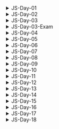 <details>
<summary>JS-Day-01</summary>

### Topic:

- Setting Up Your Code Editor
- Introduction to JavaScript
- Linking a JavaScript File
- Variables
- Problem - 01:
- Data Types
- let, const and var
- Basic Operators
- Operator Precedence
- Problem - 02

### Linking JS file:

- normally at the end of body
- but sometimes required at top

```html
<!DOCTYPE html>
<html lang="en">
<head>
    <meta charset="UTF-8">
    <meta http-equiv="X-UA-Compatible" content="IE=edge">
    <meta name="viewport" content="width=device-width, initial-scale=1.0">
    <title>Document</title>
</head>
<body>
    
    <script src="./script.js"></script>
</body>
</html>
```

### Variable Naming

- variable naming should not start with Capital or any keyword

```jsx
// let Person = "Almin";
// let function = 10;
```

JavaScript has two main types of data: primitive and complex.

### JavaScript has six primitive data types:

- Boolean
- Null
- Undefined
- Number
- String
- Symbol (added in ECMAScript 6)

### Complex data types are:

- Object
- Array
- Function
- Date
- RegExp
- Error
- Map
- Set
- WeakMap
- WeakSet
- ArrayBuffer
- SharedArrayBuffer
- DataView
- Typed Arrays

### Re-assign or mutate (let)

```jsx
let isJsFun;
console.log(isJsFun)

// re-assign or mutate 
isJsFun = true;
console.log(isJsFun);
```

### If a variable declare with cost it can’t be undefined and it cant be re-assign

```jsx
const isJsFun; //error
```

### Variable should not declare without keyword

```jsx
name = "Tansen"; //should not use like this when declaring
```

</details>

<details>
<summary>JS-Day-02</summary>
    
### Topic:

- Different Operations in JS

### Math Operations

```jsx
const currentYear = 2023;
const ageTumpa = currentYear - 1998;
const ageRahat = currentYear - 1996;
console.log(ageTumpa, ageRahat);
```

### String operation

```jsx
const first_name = "Alahi";
const last_name = "Tansen";
console.log(first_name + " " + last_name);

const bikeBrand = "Yamaha";
const bikeModel = "MT5";
const fullBikeName = bikeBrand + " " + bikeModel;
console.log(fullBikeName);
```

### Assignment operator

```jsx
let number = 20 + 10;
number = number + 5;
number -= 10;
console.log(number);
```

### Operator precedence

```jsx
console.log(2023>2002+16);
```

### Template literals

```jsx
const name = "Tansen"
const age=21
const job="student"
const bio="My name is "+name+"."+" I am "+age+" years old."+"I am a "+job+"."
console.log(bio);

//now with template literals
const bio2=`My name is ${name}. I am ${age} years old.I am a ${job}.`
console.log(bio2);
console.log(`I
am 
Tansen`);
```

### Conditionals or control structure

```jsx
const birthYear=1995;
if(birthYear<=1999){
console.log("You are a 90's kid");
}else{
console.log("You are not a 90's kid");
}
```

### Type conversion(manually) and coercion(automatically)

```jsx
const inputYear=1995
console.log(inputYear+10);

const inputYear2="1995"
console.log(inputYear2+10); //coercion(automatically) 10 will become string

console.log(inputYear2-10); //coercion(automatically) 10 will become number
```

### Game

```jsx
let a="1"+1
a-=1
console.log(a);
```

</details>

<details>
<summary>JS-Day-03</summary>

### Topic:

- Truthy and Falsy Value
- Equality operators
- Condition
- AND OR
- Switch Case
- Ternary operator

### Truthy & Falsy Value

- There are 5 falsy value
    - `0`
    - `””`
    - `undefined`
    - `null`
    - `NaN`

```jsx
// Truthy & Falsy Value
console.log(Boolean(0));
console.log(Boolean(""));
console.log(Boolean(undefined));
console.log(Boolean(null));
console.log(Boolean(NaN));
console.log(Boolean(1));
```

- All others are Truthy value

### Equality operators

- `=` —> Assign
- `==` or `===` —> equality
- `! =` or `! ==` —> not equal
- JS doesn’t type coercion, strict
- All time use `===` , it will check strictly

```jsx
// Equality operators
const age = "20";
if (age === 20) {
    console.log("You are adult"); //when "=="
} else {
    console.log("You are too young"); //when "==="
}
```

### Nested Condition

when inside a condition and it does not match it will stop there or `else` will execute if `else` is define

```jsx
if (testAge === 18) {
    if (testNID) {
        if (testPassport) {
            console.log(`your age: ${testAge}, applicable for this job.`);
        }
    } else {
        console.log(`Absent!`);
    }

} else if (testAge !== 18) {
    if (testBirthReg) {
        console.log(`your age: ${testAge}, and you're note applicable. `);
    } else {
        console.log(`Absent!`);
    }
} else {
    console.log(`Absent!`);
}
```

### Leap year (AND OR)

```jsx
let year = 2024;
if (year % 400 === 0 || (year % 4 === 0 && year % 100 !== 0)) {
    console.log(`${year} is a leap year.`);
} else {
    console.log(`${year} is not a leap year.`);
}
```

### Switch case

```jsx
const day = "sunday";

switch (day) {
    case "saturday":
        console.log("No Class!");
        break;
    case "sunday":
        console.log("Class!!");
        break;
    case "monday":
        console.log("No Class");
        break;
    case "tuesday":
    case "wednesday":
        console.log("No Class!!");
        break;
    case "thursday":
    case "friday":
        console.log("Class!!");
        break;
    default:
        console.log("Not a valid day");
        break;
}
```

### Ternary Operator

```jsx
const a=2;
const b=3;
let c;

a>b?c=a+b : c=b-a;
console.log(c);
```

</details>

<details>
<summary>JS-Day-03-Exam</summary>

### Type Conversion vs Type Coercion

```jsx
// Type conversion - Manual conversion
const myNumber = "10"
console.log(Number(myNumber));

// Type coercion -  Automatic conversion
const myNumber2 = "10"
console.log(myNumber2 / 2);
```

### if.. else if.. else

- Single condition execute

### if.. if.. else

- Multiple condition execute

### Undefined vs Null

- `let age;` —> undefined
- `let age = null;` —> Null (show as object)

</details>

<details>
<summary>JS-Day-04</summary>

### Topic:

- Strict mode
- Function in JS

### Strict mode

```jsx
"use strict";

const private =20;
const interface = "audio"
console.log(private);
```

### Function: 3 ways of creating function

- Function declarations
- Function expressions
- Arrow function

Function declarations

```jsx
function sumTwo(num1,num2){
    const sum = num1+num2
    console.log(sum);
}
sumTwo(3,4)
```

</details>

<details>
<summary>JS-Day-05</summary>

### Topic:

- Three way of creating function

### Function declarations

```jsx
// function declarations
function addThreeNum(num1, num2, num3) {
    const sum = num1 + num2 + num3;
    console.log(sum);
}
addThreeNum(2, 3, 4);
```

### Function expressions

```
// function expression
const juiceFactory = function (apples,oranges){
    const juice = (apples*oranges)/2
    return `${juice} Juice is ready using ${apples} apples and ${oranges} oranges. 🥤`
}
console.log(juiceFactory(10,20));
```

### Arrow function

```jsx
// arrow functions
const addTwoNum = (num1, num2) =>{
    const sum = num1 + num2;
    console.log(sum);
}
addTwoNum(2, 3);

const ageCalc = (birthYear)=>2023-birthYear;
console.log(ageCalc(2001));

const heroMaker = (heroAge,heroSkill)=>{
    if (heroAge>=18 && heroSkill){
        return "You can be a hero."
    }else{
        return "You can't be a hero"
    }
}
console.log(heroMaker(21,true));
```

</details>

<details>
<summary>JS-Day-06</summary>

### Topic:

- Function calling function

### Function calling function

```jsx
function technicalTest(ramF,cpuC){
    const dramState = ramFreqTest(ramF)
    const cpuState = cpuTurbo(cpuC)
    return `${dramState} and ${cpuState}`

}

console.log(technicalTest(2400,1.8));

function ramFreqTest(ramFreq){
    return ramFreq>=2620?"DDR4":"DDR3"
}

function cpuTurbo(cpuClock){
    return cpuClock>=3.1?"1800rpm":"1400rpm"
}
```

</details>

<details>
<summary>JS-Day-07</summary>

### Topic:

- Array
- Array methods
- Function revision
- Side effect calculation
- Currying function
- Anonymous function
- Objects

### Two way of creating array

- Literal syntax
- Array function

```jsx
// array (literal systax)
const friend = ['Shohan', 'Badhon', 'Eklas', 'Nasim'];

const years = [1991, 1993, 1995, 1999];

// array (array function)
const years2 = new Array(2001, 2003, 2005, 2009);
```

### Array methods

```jsx
// array length 
console.log(friend.length);

// push - add element at the end
const lastBenchers = ['Shohan', 'Shuvo', 'Abdullah', 'Fahim'];

lastBenchers.push('Abir');

console.log(lastBenchers);

// unshift - add element at the beginning
lastBenchers.unshift('Tansen');
console.log(lastBenchers);

// pop - remove element at the end
lastBenchers.pop();
console.log(lastBenchers);

// shift - remove element at the beginning
lastBenchers.shift();
console.log(lastBenchers);

// indexOf - finding element by name 
console.log(lastBenchers.indexOf('Shuvo'));

// includes - if it present in array or not boolean
console.log(lastBenchers.includes('Tansen'));
```

### Currying Array

```jsx
// currying function
function  multi(a){
    return function(b){
        return function(c){
            return function(d){
                return function(e){
                    return a*b*c*d*e
                }
            }
        }
    }
}

console.log(multi(5)(4)(3)(2)(1));
```

### Currying function to arrow function (lambda function)

```jsx
// lamda calculus or lamda function declarations
const multiPro = (a) => (b) => (c) => (d) => (e) => a * b * c * d * e;
console.log(multiPro(5)(4)(3)(2)(1));
```

### Object

```jsx
//object
const student = {
    firstName : "Arafat",
    lastName : "Rahman",
    age:19,
    job:"Programmer",
    firends:["Rahim","Karim","Nishi"],
    isGoodAtGame:true,
}
// finding properties using two methods (dot and bracket)

console.log(student.age);
console.log(student.firends[2]);

console.log(student["firstName"]);
```

</details>

<details>
<summary>JS-Day-08</summary>

### Topic:

- Array revision
- Mutate (reassign)
- Creating object
- Creating method
- This
- Reference
- For loop
- continue - break
- loop inside a loop
- while loop

### Array Revision

```jsx
// array literal
const odd = [1, 3, 5, 7, 9];
console.log(odd);

// array function
const even = new Array(2, 4, 6, 8);
console.log(even);

console.log(odd[3]);
console.log(even[3]);

console.log(odd.length);
console.log(odd[odd.length - 1]);
```

### Mutate (reassign)

```jsx
// mutate
const odd = [1, 3, 5, 7, 9];
odd[2] = 55;
console.log(odd);
```

### Object creating

```jsx
const student = {
    firstName: "Nesnat",
    lastName: "Ahmad",
    birthYear: 2001,

    calcAge: function () {
        return 2023 - student.birthYear; //what if student name changed? so this can be used to solve that problem
    },
};
console.log(student.calcAge());
```

### Method & This

```jsx
const student2 = {
    firstName: "Nesnat",
    lastName: "Ahmad",
    birthYear: 2005,

    calcAge: function () {
        return 2023 - this.birthYear; //using this
    },
    greetings: function () {
        return `Hello, ${this.firstName}`;
    },
};
console.log(student2.calcAge());
console.log(student2.greetings());
```

### For Loop

```jsx
// for loop
for (let i = 1; i <= 20; i++) {
    console.log(`Step ${i}`);
}

const namesArray = ["Alice", "Bob", "Charlie", "David", "Emma", "Frank", "Grace",
    ["Mina", "Tina", "Rina", "Parina"],
    true,
    "Dancer"
];
for (let i = 0; i < namesArray.length; i++) {
    console.log(namesArray[i]);
}

const evenNumbers = [2, 4, 6, 8, 10, 12, 14, 16, 18, 20];
let sum = 0;
for (let i = 0; i < evenNumbers.length; i++) {
    sum += evenNumbers[i];
}
console.log(sum);

const arr = [10, true, 21, "a", "b", false, 55, true, "x"];
const arr2 = [];

for (let i = 0; i < arr.length; i++) {
    arr2.push(arr[i]);
}
console.log(arr2);

const years = [1994, 1996, 1998, 2001, 1993, 1995];

const ages = [];

for (let i = 0; i < years.length; i++) {
    ages.push(2023 - years[i]);
}
console.log(ages);
```

### continue and break

```jsx
console.log("Continue");
for (let i = 0; i < arr.length; i++) {
    if (typeof arr[i] === "string") {
        continue;
    }
    console.log(arr[i], typeof arr[i]);
}

console.log("Break");
for (let i = 0; i < arr.length; i++) {
    if (typeof arr[i] === "string") {
        break;
    }
    console.log(arr[i], typeof arr[i]);
}
```

### loop inside a loop

```jsx
for (let i = 1; i <= 10; i++) {
    console.log(`Step ----------- ${i}`);
    for (let j = 1; j <= i; j++) {
        console.log(`Run --${j}`);
    }
}

// Star pattern 
let n = 5;
let star = "";
for (let row = 1; row <= n; row++) {
    for (let col = 1; col <= n; col++) {

        star += "*";
    }
    star += "\n";
}
console.log(star);
```

### While Loop

```jsx
// while loop 
let i=0
const arr3 = [10,20,30,40,50]
while(i<arr3.length){
    console.log(arr3[i]);
    i++
}
```

</details>

<details>
<summary>JS-Day-09</summary>

### Topic:

- JavaScript Fundamental Recap
- Previous (01 - 08) day revision

</details>

<details>
<summary>JS-Day-10</summary>

### Topic:

- NodeJS installation
- Live server
- Think as a programmer
- Debug a program
- JavaScript definition
- Features of JS
- JS Engines
- V8 Engine

### NodeJS installation

### Live server

install live-server

```jsx
npm install live-server -g
```

run live server

```jsx
live-server
```

### Think as a programmer

- Define problem
- What is the input and output of that problem
- What I need to solve that problem

```jsx
// given an array of positive numbers "arr", find total sum of all elements

// strategy:
//input array / posivite integer >0 / arr 
//output : sum / all elements from the array
//1. declare a container
//2. read all element for loop
//3. container that will hold the sum

function summation(arr) {
    let sum = 0;
    for (let i = 0; i < arr.length; i++) {
        sum += arr[i];
    }
    return sum;
}

const arr = [5,2,4,1,3,5,6,9]

console.log(summation(arr));
```

### JavaScript definition

Simple definition

> JavaScript is a high level object oriented interpreted multi paradigm programming language.
> 

Brief definition

> JavaScript is a high level, prototype based, object oriented, multi-paradigm, interpreted or just-in-time (JIT) compiled, dynamic, single threaded, garbage collected, programming language with first class functions and non-blocking event loop concurrency model.
> 

### Features of JS

1. `High-level`: JavaScript is a high-level programming language, which means that it provides abstractions and features that simplify programming and hide low-level details from the programmer.
2. `Prototype-based`: JavaScript uses a prototype-based inheritance model, where objects inherit properties and methods from other objects. This allows for easy reuse and extensibility of existing code.
3. `Object-oriented`: JavaScript supports object-oriented programming (OOP) concepts like encapsulation, inheritance, and polymorphism through its prototype-based approach.
4. `Multi-paradigm`: JavaScript is a multi-paradigm language, which means that it supports several different programming styles, including object-oriented, functional, and imperative programming.
    
    Procedural Programming:
    
    - Based on the concept of procedures or routines that perform specific tasks.
    - Uses a step-by-step approach to problem-solving.
    - Focuses on solving problems through procedures or functions that operate on data.
    - Does not emphasize the use of objects and classes.
    
    Object-Oriented Programming (OOP):
    
    - Based on the concept of objects, which can contain data and methods to operate on that data.
    - Encapsulates data and behavior within objects, promoting modularity and code reusability.
    - Emphasizes concepts like inheritance, polymorphism, and encapsulation.
    - Allows for the creation of complex applications by breaking them down into smaller, more manageable objects.
    
    Functional Programming:
    
    - Based on the concept of functions, which are used to transform data and solve problems.
    - Treats computation as the evaluation of mathematical functions and avoids changing state and mutable data.
    - Emphasizes immutability, purity, and higher-order functions.
    - Promotes the creation of small, reusable functions that can be composed together to solve larger problems.
5. `Interpreted or JIT compiled`: JavaScript can be either interpreted, meaning that code is executed on-the-fly, or just-in-time (JIT) compiled, where code is compiled at runtime for faster execution.
6. `Dynamic`: JavaScript is a dynamically-typed language, which means that variables can change types at runtime, making it easier to write flexible code.
7. `Single-threaded`: JavaScript is single-threaded, meaning that it only has one execution thread.
8. `Garbage-collected`: JavaScript automatically manages memory using garbage collection, which frees up memory for objects that are no longer being used.
9. `First-class functions`: Functions in JavaScript are first-class citizens, which means that they can be passed around as arguments and returned from other functions like any other value.
10. `Blocking event loop concurrency model`: JavaScript uses a non-blocking event loop concurrency model, which allows for asynchronous programming using callbacks, promises, and async/await. This means that long-running tasks can be executed in the background without blocking the main thread.

### JS Engines

- `V8`: This is Google's high-performance JavaScript engine which is used in the Chrome web browser and Node.js.
- `SpiderMonkey`: This is Mozilla's JavaScript engine which is used in Firefox web browser and various other Mozilla projects, Brave browser.
- `JavaScriptCore`: This is Apple's JavaScript engine which is used in Safari web browser, as well as other Apple products like macOS and iOS.
- `Chakra`: This is Microsoft's JavaScript engine which is used in Edge web browser and various other Microsoft products.
- `Nashorn`: This is Oracle's JavaScript engine which is used in Java Virtual Machine (JVM) for executing JavaScript code.
- `Rhino`: This is an open-source JavaScript engine written in Java, developed by the Mozilla Foundation. It is used in various web application servers, such as Apache Tomcat.
- `Duktape`: This is a lightweight, embeddable JavaScript engine written in C. It is often used in embedded systems or IoT devices.
- `JerryScript`: This is another lightweight, embeddable JavaScript engine written in C. It is specifically designed for resource-constrained devices and is used in many IoT applications

### V8 Engine

- `Call Stack`: The call stack is a data structure used to keep track of function calls in a program. When a function is called, a new frame is added to the top of the call stack to represent that function's execution context. As functions return, their frames are removed from the stack.
- `Heap`: The heap is the memory area where objects are allocated and stored in a JavaScript program. The V8 engine uses a generational garbage collector to manage the heap. Objects that are no longer referenced by the program are automatically marked for garbage collection and their memory is reclaimed.
- `Function Execution`: When a function is executed in V8, a new frame is added to the call stack with the function's local variables and arguments. As the function executes, it may create new objects that are stored in the heap. When the function returns, its frame is removed from the stack and any objects it created are eligible for garbage collection if they are no longer referenced.
- `Memory Management`: V8 manages memory allocation using a combination of stack and heap memory. Stack memory is used to store primitive data types like numbers and Booleans as well as function call frames. Heap memory is used to store larger objects and data structures like arrays and objects.

</details>

<details>
<summary>JS-Day-11</summary>

### Topic:

- Scoping
- Scope chain
- Hosting
- Temporal Dead Zone(TDZ)
- This keyword
- Referencing the same memory when copying

### Scoping

Space or area or environment in which a certain variable is declared

- Global scope
- Function scope
- Block scope

Global scope

```jsx
const herName = "Tumpa"; //global scope
```

Function scope

```jsx
function doMath(x, y) {
    const sum = x + y; // function scope 
    return sum;
}
```

Function scope as block scope

If use `use strict` all function will be block scope

```jsx
"use strict"
function doMath(x, y) {
    const sum = x + y; // block scope 
    return sum;
}
console.log(doMath(2, 3));
```

Block scope

```jsx
if (herName === "Tumpa") {
    const herName = "Rebecca"; //block scope
    console.log(herName);
} else {
    console.log(herName);
}
```

### Scope chain

- `Scope` - Space or area or environment in which a certain variable is declared
- `Scope of a variable`  - Where the variable is being access, accessible area of that variable
- `var` is function scope
- Every Scope connected through chain.
- Scope chain works —> child to  parent
- Parent function can’t access child variable
- Child variable can access parent variable (inner to outer)

### Hoisting

Accessing variable right before its declaration

- function declaration
- var variable

`let`,`const` not hoisting supported , It is Temporal Dead Zone(TDZ) when trying to accessing variable right before its declaration.

Temporal Dead Zone(TDZ) Level:

TDZ level 0:

```jsx
function second() {
        const job = "Programmer";
        console.log(`${myName} is a ${age} years old ${job}.`);
    }
```

TDZ level 01:

```jsx
function second() {
        console.log(1);
        const job = "Programmer";
        console.log(`${myName} is a ${age} years old ${job}.`);
    }
```

TDZ level 02:

```jsx
function second() {
        console.log(1);
        console.log(2);
        const job = "Programmer";
        console.log(`${myName} is a ${age} years old ${job}.`);
    }
```

TDZ level n:

```jsx
function second() {
        console.log(1);
        console.log(2);
        const job = "Programmer";
        console.log(`${myName} is a ${age} years old ${job}.`);
    }
```

TDZ level when there is function:

```jsx
function second() {
        function five(){
            console.log(2n^3);
        }
        function four(){
            console.log(2n^2);
        }
        function third){
            console.log(2n^1);
        }
        const job = "Programmer";
        console.log(`${myName} is a ${age} years old ${job}.`);
    }
```

### This keyword

What ever object is calling by `calAge` , `this` will follow that

```jsx
const tumpaObj = {
    fullName :"Tumpa",
    birthYear :1996,

    calAge: function(){
        console.log(this);
       return 2023 - this.birthYear
    },

};
console.log(tumpaObj.calAge());
console.log(this);
```

### Referencing the same memory when copying

`sabrinaObj.fullName` is changed but `tumpaObj.fullName` also gonna change

```jsx
const tumpaObj = {
    fullName :"Tumpa",
    birthYear :1996,

    calAge: function(){
        
       return 2023 - this.birthYear
    },

};
const sabrinaObj = tumpaObj
sabrinaObj.fullName = "Sabrina"
console.log(sabrinaObj,tumpaObj);
```

Arrow function does not have this keyword functionalities

```jsx
const computer = {
    clockSpeed: 3.9,

    // turboFan: function () {
        // console.log(this);
    //     return this.clockSpeed * 99;
    // },
    turboFan: () => {
        console.log(this); // this will ppoint to window
        return this.clockSpeed * 99;
    },
};

console.log(computer.turboFan());
```

</details>

<details>
<summary>JS-Day-12</summary>

### Topic:

- Closures
- DOM tree
- DOM manipulation

### Closures

A closure gives a function access to all variables of its parent function, even after that fuinction has returned.

```jsx
function regrigerator() {
    let coke = 6;

    return function() {
        coke--;
        console.log(`${coke} coke`);
    };
}
const drink = regrigerator();
drink()
```

### DOM manipulation

- Selecting elements
- Styling elements
- Creating elements
- Node traversals
- Event handlers

Selecting elements 

```jsx
// 1. selecting elements 
//id -- fast / rarely
const title = document.getElementById("main-heading");
const secondTitle = document.getElementById("second-heading");
console.log(title);
console.log(secondTitle);

// class
const country = document.getElementsByClassName("country");
console.log(country);

// tag name 
const input = document.getElementsByTagName("input");
console.log(input);

// Quary selector -- mostly used
const title2 = document.querySelector("#main-heading"); //id
console.log(title2);
const btn = document.querySelector(".btn"); //class
console.log(btn);
const h2 = document.querySelector("h2"); //tag
console.log(h2);

// Quary selector all
const country2 = document.querySelectorAll(".country");
console.log(country2);
```

Styling elements 

```jsx
/ 2. styling elements 
const title3 = document.querySelector("#main-heading");
title3.style.color = "crimson";
title3.style.backgroundColor = "black";
title3.style.fontSize = "3rem";

const countries = document.querySelectorAll(".country");
for (let i = 0; i < countries.length; i++) {
    countries[i].style.color = "hotpink";
    countries[i].style.fontSize = "2rem";
}
```

Creating elements 

```jsx
// 3. creating elements 
const ul = document.querySelector("ul");

const li = document.createElement("li");
li.textContent = "India";

//append

// ul.append(li)
// ul.appendChild(li)
// ul.insertAdjacentElement('afterbegin',li)
ul.insertAdjacentElement('beforeend', li);

const firstCountry = document.querySelector(".country");
firstCountry.textContent = "BD";
console.log(firstCountry);

// set attribute 
const h1 = document.querySelector("#main-heading");
h1.setAttribute("class", "main-headline");
h1.setAttribute("width", "300px");
h1.removeAttribute("class");
h1.removeAttribute("width");

// class 
h1.classList.add("main-heading", "first-country");
h1.classList.remove("main-heading");

const a = 10;
if (a === 10) h1.classList.toggle("main-heading");
```

Node traversals

```jsx
/ 4. node traversals 
const ul2 = document.querySelector("ul");
console.log(ul2.parentElement);
console.log(ul2.parentNode);
console.log(ul2.childNodes);
console.log(ul2.children);
```

Event handlers (it will be added on button where clicked) - higher order function (which can take callback function as argument)

```jsx
// 5. event handlers (it will be added on button where clicked) - higher order function (which can take callback function as argument)
const btn2 = document.querySelector(".btn");
const input2 = document.querySelector(".input");
const ul3 = document.querySelector("ul");

btn2.addEventListener('click', function () {
    const li = document.createElement("li");
    li.classList.add("country");
    li.textContent = input2.value; //always string
    ul.append(li);
    input2.value = "";
})
```

</details>

<details>
<summary>JS-Day-13</summary>

### Topic:

- DOM simple project
    - Modal window project
    - Guess my number project

</details>

<details>
<summary>JS-Day-14</summary>

### Topic:

- Data Structures & EXNEXT & Modern operators
- Destructuring arrays
- Switching variable
- Store return value
- Nested destructuring
- Default values
- Destructuring object
- Changing object name
- Object default value
- Mutating variables
- Nested object
- Spread operators
- Copying object

### Notes

- Iterables: `arrays`,`strings`,`maps`,`sets`
- Not iterable : `objects`
- Map : There are two map, map it self is data structure and map array method

### Destructuring arrays

```jsx
// destructuring arrays 
// old way
const arr = [1, 2, 3];
const a = arr[0];
const b = arr[1];
const c = arr[2];

// new way 
const [x, y, z] = arr;
console.log(x, y, z);

const arr2 = [5, 6, 7];
const [m, n, o] = arr2;
console.log(m,n,o);
```

### Switching variable

```jsx
// Switching variable 
// old way 
let first = 10;
let second = 20;
let temp = first;
first = second;
second = temp;
console.log(first, second);

// new way 
[first,second]=[second,first]
console.log(first, second);
```

### Store return value

```jsx
const resturant = {
    name: "Burger House 420",
    location: "Puran Dhaka,Dhaka,Bangladesh",
    categories: ["Italian", "Vegeterian", "Local", "Organic"],
    starterMenu: [
        "Chicken Cheese Burger",
        "Beef Burger",
        "Garlic Bread",
        "Italian Spicy Pasta",
        "Bagdadi Shahi Biriyani",
        "Mexican Chilli Chicken",
    ],
    mainMenu: ["Burger", "Pizza", "Fajita", "French Fries"],
    openingHours: {
        sun: {
            open: 10,
            close: 22
        },
        fri: {
            open: 9,
            close: 23
        },
        wed: {
            open: 11,
            close: 22
        },
    },

    order:function(starterIndex,mainIndex){
        return [this.starterMenu[starterIndex],this.mainMenu[mainIndex]]
    }
};

// Store return value
const [firstOrder,secondOrder]=resturant.order(2,0)
console.log(firstOrder,secondOrder);
```

### Nested destructuring

```jsx
//nested destructuring
const nested = [2,4,[5,6]]
const [i,j,[k,l]]=nested
console.log(i,j,k,l);
```

### Default values

```
//default values
const arrNew = [10,30]
const[p=1,q=1,r=1,s=1]=arrNew
console.log(p,q,r,s);
```

### Destructuring object

```jsx
//destructuring object
const { categories, mainMenu, starterMenu } = resturant;
console.log(categories, mainMenu, starterMenu);
```

### Changing object name

```jsx
// changing object name 
const { name: resturantName, location, openingHours } = resturant;
console.log(resturantName, location, openingHours);

const { sun: sunday, wed: wednesday, fri: friday } = resturant.openingHours;
console.log(sunday, wednesday, friday);
```

### Object default value

```jsx
// object default value 
const { mainNai = [] } = resturant;
console.log(mainNai);
```

### Mutating variables

```jsx
// mutating variables 
let f = 100;
let g = 200;

const obj = { f: 20, g: 30 };
({ f, g } = obj);
console.log(f, g);
```

### Nested object

```jsx
// nested object
const tumpa = {
    friends:{
        first2:"Sabrina",
        second2:"Shohan",
    },
}
// const {first2,second2} = tumpa.friends
const {friends:{first2,second2}} = tumpa
console.log(first2,second2);
```

### Destructuring object 2

```jsx
// destructuring object 2
resturant.orderDelivery({
    starterIndex:2,
    mainIndex:0,
    time: "06:20 PM",
    address: "Uttara,Dhaka",

})

resturant.orderDelivery({
    starterIndex:1,
    address:"Dhanmondi 27"
})
```

### Spread operators

```jsx
// spread operators(...arr)
const arr3 = [33, 44, 55, 66];
const badArrCopy = [11, 22, arr3[0], arr3[1], arr3[2], arr3[3]];
console.log(badArrCopy);

const goodArrCopy = [11, 22, ...arr3];
console.log(goodArrCopy);

const newMenu = [...resturant.mainMenu, "Noodles", "Ramen"];
console.log(newMenu);

// copy array 
const mainMenuCopy = [...resturant.mainMenu];
console.log(mainMenuCopy);

// join array 
const allFoods = [...resturant.mainMenu, ...resturant.starterMenu];
console.log(allFoods);

// iterables: arrays,strings,maps,sets 
// object not iterable

const gameName = "Callof Duty: Modern Warfare";
console.log(...gameName, " ", "2022");
const str = "Tansen";
console.log(...str);
// console.log(`My name is ${...str}`); //error

const ingredients = ["Tomato", "Chicken", "Letture"];
resturant.orderBurger(...ingredients);
```

### Copying object

```jsx
// copying objects 
// old way (both will share same memory location)
const newRestaurant = resturant;
newRestaurant.name = "Burger Remix"
console.log(resturant);
console.log(newRestaurant);

// new way 
const newRestaurant = { ...resturant, founder: "Amzad" };
newRestaurant.name = "Burger Remix";
console.log(resturant);
console.log(newRestaurant);
```

</details>

<details>
<summary>JS-Day-15</summary>

### Topic:

- Rest pattern and parameters
- Short circuiting
- Nullish coalescing operator
- Logical assignment operators
- For of
- Optional chaining
- Looping object
- Sets
- Object in new way
- Enhanced object literals

### Rest pattern and parameters

- Rest pattern and parameters - left side of = sign
- Spread - right side of = sign

Destructuring

```jsx
"use strict";

const resturant = {
    name: "Burger House 420",
    location: "Puran Dhaka,Dhaka,Bangladesh",
    categories: ["Italian", "Vegeterian", "Local", "Organic"],
    starterMenu: [
        "Chicken Cheese Burger",
        "Beef Burger",
        "Garlic Bread",
        "Italian Spicy Pasta",
        "Bagdadi Shahi Biriyani",
        "Mexican Chilli Chicken",
    ],
    mainMenu: ["Burger", "Pizza", "Fajita", "French Fries"],
    openingHours: {
        sun: {
            open: 10,
            close: 22
        },
        fri: {
            open: 9,
            close: 23
        },
        wed: {
            open: 11,
            close: 22
        },
    },

    order: function (starterIndex, mainIndex) {
        return [this.starterMenu[starterIndex], this.mainMenu[mainIndex]];
    },
    orderDelivery: function ({ starterIndex = 0, mainIndex = 0, time = "10:00 PM", address = "Unknown" }) {
        console.log(`${this.starterMenu[starterIndex]} and ${this.mainMenu[mainIndex]} will be delivered to ${address} at ${time}`);

    },
    orderBurger: function (ing1, ing2, ing3) {
        console.log(`Here is your delicious burger with ${ing1},${ing1},${ing2} and ${ing3}.`);
    },
    orderPizza: function (mainIng, ...otherIng) {
        console.log(mainIng);
        console.log(otherIng);
    },
};
// spread 
const arr = [1, 2, ...[3, 4]];
console.log(arr);

// rest 
const [a, b, ...others] = [1, 2, 3, 4, 5, 6, 7, 8, 9];
console.log(a, b);
console.log(others);

const [x, , y, ...friends] = ["Rahat", "Shohan", "Tumpa", "Sabrina", "faysal"];
console.log(x, y, friends);

// rest - spread 
const [burger, , pasta, ...otherFood] = [...resturant.mainMenu, ...resturant.starterMenu];
console.log(burger, pasta, otherFood);
```

Rest on object 

```jsx
// object 
const { fri, ...otherDay } = resturant.openingHours;
console.log(fri, otherDay);
```

Function

```jsx
// 2. function (rest perameter)
const add = function (...numbers) {
    let sum = 0;
    for (let i = 0; i < numbers.length; i++) {
        sum += numbers[i];
    }
    console.log(sum);
};
add(4, 5, 2, 3);

const arr2 = [33, 2, 4, 5];
add(...arr2);

resturant.orderPizza("Mushrooms", "Onions", "Spinach")
```

### Short circuiting

```jsx
// Short circuiting 
// OR || if all true first true will be the output ; otherwise last false will be output
console.log(3 || "Tansen");
console.log("" || "Shohan");
console.log(false || 0);
console.log(undefined || null);
console.log(undefined || 0 || "" || "Tansen" || 23 || null);
console.log(false || true);
console.log(0 || "");

const guests = resturant.guests ? resturant.guests : 20;
console.log(guests);

const guests2 = resturant.guests || 30;
console.log(guests2);

const founder = resturant.founder || "Amzad";
console.log(founder);

// And && - if all true last one will be output ; otherwise last false will be output
console.log(0 && "Tansen");
console.log(7 && "Spiderman");
console.log("TT" && "Spidey" && null && 0 && " ");
console.log(false && true);
console.log("Fahim" && 12 && " " && 22 && true && undefined);

// practical example 
if (resturant.orderPizza) {
    resturant.orderPizza("Mashrooms", "Onions", "Tomatoes");
}
// similarly using && short circuit
resturant.orderPizza && resturant.orderPizza("Mashrooms", "Onions", "Tomatoes");
```

### Nullish coalescing operator

nullish value ⇒ null,undefined

```jsx
// Nullish coalescing operator
// nullish value = null,undefined  (0,'' not nullish value)
resturant.guests = 0;
const guests3 = resturant.guests ?? 20;
console.log(guests3);
```

### Logical assignment operators

```jsx
// Logical assignment operators
const rest1 = {
    name:"Pizza Club",
    guests: 20,
}
const rest2 = {
    name:"Food Club",
    owner: "Tansen",
}

// OR 
rest1.guests = rest1.guests||10
rest2.guests = rest2.guests||30

// more shortly (Logical assignment operators):
rest1.guests||=10
rest2.guests||=10

console.log(rest1.guests);
console.log(rest2.guests);
```

### For of

```jsx
// For of
const arr3 = [1, 2, 3, 4, 5, 6, 7, 8, 9];

for (let i = 0; i < arr3.length; i++) {
    console.log(arr3[i]);
}
console.log("/////////////");
for (const number of arr3) {
    console.log(number);
}

const menu = [...resturant.mainMenu, ...resturant.starterMenu];

for (const [index,food] of menu.entries()) {
    console.log(`${index+1} : ${food}`);
}
```

### Optional chaining

```jsx
// Optional chaining 
// console.log(resturant.openingHours.sat.open); //error
console.log(resturant?.openingHours?.sat?.open);
console.log(resturant.openingHours.fri.open);

const days = ["mon", "tue", "wed", "thu", "fri", "sat", "sun"];

for (const day of days) {
    const open = resturant.openingHours[day]?.open ?? "off-day";
    console.log(open);
}
```

### Looping object

```jsx
// looping objects 
// - property names
// - property values
// - property entries

// - property names

const properties = Object.keys(resturant.openingHours);
console.log(properties);

for (const day of properties) {
    console.log(day);
}
// - property values
const values = Object.values(resturant.openingHours);
console.log(values);
for (const value of values) {
    console.log(value.open, value.close);
}

// - property  entries
const entries = Object.entries(resturant.openingHours);
console.log(entries);

for (const [key, value] of entries) {
    console.log(key);
    console.log(value);
}
```

### Sets

```jsx
// Sets - unique values, can't access by index

// Sets (advanced version of array/faster than array)
// object advanced version maps 
const foods = new Set(["Pizza","Burger","Pizza","Pizza","Pizza","Noodles"])
console.log(foods);
console.log(foods.size);
console.log(foods.has("Pizza"));
foods.add("Pasta")
console.log(foods);
foods.delete("Pasta")
console.log(foods);
for(const food of foods){
    console.log(food);
}

const arr4 = [20,20,11,20,11,32,33,43,33,32,11,10,1,20,42,22,42,22]
const uniqueArr = [...new Set(arr4)]
console.log(uniqueArr);
```

### Object in new way

```jsx
//old way
orderPizza: function (mainIng, ...otherIng) {
        console.log(mainIng);
        console.log(otherIng);
    }

//new way
orderPizza(mainIng, ...otherIng) {
        console.log(mainIng);
        console.log(otherIng);
    }
```

### Enhanced object literals

```jsx
const openingHours = {
    sun: {
        open: 10,
        close: 22
    },
    fri: {
        open: 9,
        close: 23
    },
    wed: {
        open: 11,
        close: 22
    },
};

const resturant = {
    name: "Burger House 420",
    location: "Puran Dhaka,Dhaka,Bangladesh",
    categories: ["Italian", "Vegeterian", "Local", "Organic"],
    starterMenu: [
        "Chicken Cheese Burger",
        "Beef Burger",
        "Garlic Bread",
        "Italian Spicy Pasta",
        "Bagdadi Shahi Biriyani",
        "Mexican Chilli Chicken",
    ],
    openingHours, //here enhanced object literals
    mainMenu: ["Burger", "Pizza", "Fajita", "French Fries"],
    openingHours: {
        sun: {
            open: 10,
            close: 22
        },
        fri: {
            open: 9,
            close: 23
        },
        wed: {
            open: 11,
            close: 22
        },
    },

    order: function (starterIndex, mainIndex) {
        return [this.starterMenu[starterIndex], this.mainMenu[mainIndex]];
    },
    orderDelivery: function ({ starterIndex = 0, mainIndex = 0, time = "10:00 PM", address = "Unknown" }) {
        console.log(`${this.starterMenu[starterIndex]} and ${this.mainMenu[mainIndex]} will be delivered to ${address} at ${time}`);

    },
    orderBurger: function (ing1, ing2, ing3) {
        console.log(`Here is your delicious burger with ${ing1},${ing1},${ing2} and ${ing3}.`);
    },
    orderPizza: function (mainIng, ...otherIng) {
        console.log(mainIng);
        console.log(otherIng);
    },
};
```

</details>

<details>
<summary>JS-Day-16</summary>

### Topic:

- Maps
- String method

### Maps

```jsx
"use strict";
// Maps
const rest = new Map();
rest.set("name", "Pizza Hutt");
rest.set(1, "Dhaka");
rest.set(2, "Chittagong");
rest.set("categories", ["Italian", "Pizzeria", "Vgetarian", "Organic"]).set("open", 10).set("close", 22).set(true, "we are open").set(false, "we are close");
console.log(rest);
console.log(rest.get("name"));

const time = 21;
console.log(rest.get(time > rest.get("open") && time < rest.get("close")));

console.log(rest.has("categories"));

rest.delete(2);
console.log(rest);
// rest.set([1,2],"array") // in order to get this we need to store it

const arr = [1, 2];
rest.set(arr, "array");
console.log(rest.get(arr));

console.log(rest);

const lang = new Map([
    [1, "C"],
    [2, "C++"],
    [3, "java"],
    [4, "JavaScript"],
    [5, "Python"],
    [6, "C#"],
]);
console.log(lang);

for(const [key,value] of lang){
    console.log(`${key}: ${value}`);
}

const openingHours = {
    sun: {
        open: 10,
        close: 22
    },
    fri: {
        open: 9,
        close: 23
    },
    wed: {
        open: 11,
        close: 22
    },
};

const resturant = {
    name: "Burger House 420",
    location: "Puran Dhaka,Dhaka,Bangladesh",
    categories: ["Italian", "Vegeterian", "Local", "Organic"],
    starterMenu: [
        "Chicken Cheese Burger",
        "Beef Burger",
        "Garlic Bread",
        "Italian Spicy Pasta",
        "Bagdadi Shahi Biriyani",
        "Mexican Chilli Chicken",
    ],
    openingHours,
    mainMenu: ["Burger", "Pizza", "Fajita", "French Fries"],
    openingHours: {
        sun: {
            open: 10,
            close: 22
        },
        fri: {
            open: 9,
            close: 23
        },
        wed: {
            open: 11,
            close: 22
        },
    },

    order: function (starterIndex, mainIndex) {
        return [this.starterMenu[starterIndex], this.mainMenu[mainIndex]];
    },
    orderDelivery: function ({ starterIndex = 0, mainIndex = 0, time = "10:00 PM", address = "Unknown" }) {
        console.log(`${this.starterMenu[starterIndex]} and ${this.mainMenu[mainIndex]} will be delivered to ${address} at ${time}`);

    },
    orderBurger: function (ing1, ing2, ing3) {
        console.log(`Here is your delicious burger with ${ing1},${ing1},${ing2} and ${ing3}.`);
    },
    orderPizza: function (mainIng, ...otherIng) {
        console.log(mainIng);
        console.log(otherIng);
    },
};

// object to map 
const hours = new Map(Object.entries(openingHours))
console.log(hours);

console.log(...lang);
console.log(...lang.keys());
console.log(...lang.values());
```

### String method

```jsx
// String method
const station = "Pahartoli Station";
const train = "T678 Provati";

console.log(train[0]);
console.log(train[1]);
console.log("Tansen"[0]);
console.log(station.length);

console.log(station.indexOf("P"));
console.log(station.lastIndexOf("a"));

// slice  - ending index not included
console.log(station.slice(10));
console.log(station.slice(0, 9));

console.log(station.slice(0, station.indexOf(" ")));
console.log(station.slice(station.indexOf(" ") + 1));

console.log(station.slice(1, -1));

// last elemet 
console.log(station[station.length - 1]);
console.log(station.at(-1));
console.log(station.slice(-1));

const checkWindowSeat = function (seatNumber) {
    // W = window seat
    // M = Middle seat
    // C = Cabin seat
    // const slicedSeatNum = seatNumber.slice(-1)
    const slicedSeatNum = seatNumber.slice(2, 3);
    console.log(slicedSeatNum);
};

// checkWindowSeat("22W")
// checkWindowSeat("23M")
// checkWindowSeat("24C")
// checkWindowSeat("76W")
// checkWindowSeat("44M")
checkWindowSeat("22W11");
checkWindowSeat("23M22");
checkWindowSeat("24C33");
checkWindowSeat("76W44");
checkWindowSeat("44M55");

// object - string
console.log(typeof ("Tansen")); //string
console.log(typeof new String("Tansen")); //object
console.log(typeof new String("Tansen").slice(0)); //string

console.log(station.toLowerCase());
console.log(station.toUpperCase());

// trim 
function normalizedemail(email) {
    const normalizedemail = email.toLowerCase().trim();
    return normalizedemail;
}

console.log(normalizedemail("     Tansen@gmail.com    "));

// replace 
const jutaPriceBD = "500TK";
const jutaPriceUSD = jutaPriceBD.replace("TK", "$");
console.log(jutaPriceBD);
console.log(jutaPriceUSD);

// regular expression (replace all)
const warningMsg = "Beware of Trojan.99! Trojan.99! Trojan.99!";
// const warningMsgCorrent = warningMsg.replaceAll(".", " v")
const warningMsgCorrent = warningMsg.replace(/.99/g, " v99")

console.log(warningMsgCorrent);

const message ="bad weather!"
console.log(message.repeat(10));

function planeInLine(num){
    console.log(`There are ${num} planes in line! ${"✈".repeat(num)}`);
}
planeInLine(10)
planeInLine(5)
planeInLine(6)
planeInLine(3)

// split and join 
console.log("it+is+a+very+warm+day".split("+"));

const splitedName = "Md Alahi Almin Tansen".split(" ")
const joinName = splitedName.join(" ")
console.log(joinName);
```

</details>

<details>
<summary>JS-Day-17</summary>

### Topic:

- Close look at the function
- Functions accepting callback function
- Currying - Arrow - Lambda  function
- Call Apply Bind
- Immediately invoked function expression (IIFE) & Private

### Close look at the function

JS does not have passing by reference, only passing by value (for object  - pass object reference as a value)

```jsx
"use strict";

// Creates a booking and adds it to the bookings array.
const bookings = [];
const creatBooking = function (roomNum, numGuest = 1, price = 500 * numGuest) {
    const booking = {
        roomNum,
        numGuest,
        price,
    };
    bookings.push(booking);
};

creatBooking("A202", 2, 1000);
creatBooking("B702", 4, 2000);
creatBooking("D502", 10);
creatBooking("E555", undefined, 2500);
console.log(bookings);

// value vs reference 
const flight = "B233";

const tansen = {
    name: "Tansen",
    passport: 56543225,
};

const checkIn = function (flightNum, passenger) {
    flightNum = "L345";
    passenger.name = "Mr. " + passenger.name;
    if (passenger.passport === 56543225) {
        console.log("Checked In");
    } else {
        console.log("Wrong Passport");
    }
    console.log(passenger);
};

checkIn(flight, tansen)
// JS does not have passing by reference, only passing by value (for object  - pass object reference as a value)
```

### Functions accepting callback function

```jsx
// Functions accepting callback function
// 1. first class function 
// 2. higher order function 
// 3. callback function

// Sawmill
// 1. first class function 
function logCutter(logs) {
    let logPieces = 0;
    for (const log of logs) {
        logPieces += log;
    }
    return logPieces;
}

function logCounter(logs){
    return logs.length
}

// 2 higher order function 
function sawmil(logs,fn){
    console.log(`Operated by: ${fn.name}`);
    return fn(logs)

}
console.log(sawmil([12,15,21,33,4,6,7,3,7,14],logCounter));
console.log(sawmil([12,15,21,33,4,6,7,3,7,14],logCutter));
```

### Currying - Arrow - Lambda  function

```jsx
// Currying function (function returning functions)
function greet(greeting){
    return function(name){
        console.log(`${greeting}, ${name}`);
    }
}
greet("Good night")("Tansen")

// Lambda function 
function calcVat(rate){
    return function(price){
        return price+(price*rate)
    }
}

console.log(calcVat(.10)(250));

const calcVatArrow = rate=>price=>price+(price*rate)

console.log(calcVatArrow(0.10)(250));
```

### Call Apply Bind

```jsx
// calling other function 
const tansenT = {
    airline: "Tansen T",
    code: "TT",
    bookings: [],
    book: function (flightNum, name) {
        console.log(`${name} booked a seat on ${this.airline}, flight ${this.code}${flightNum}`);
        this.bookings.push({
            flight: `${this.code}${flightNum}`,
            passengerName: `${name}`
        });
    },
};

const sadrilExpressAir = {
    airline: "Sadril Express Air",
    code: "SEA",
    bookings: [],
};

const tanishaWings = {
    airline: "Tanisha Wings",
    code: "TW",
    bookings: [],
};

tansenT.book.call(sadrilExpressAir, 332, "Shohan");
tansenT.book.call(tanishaWings, 765, "Kajal");

tansenT.book(432, "Nesnat");
tansenT.book(543, "Fahim");
console.log(tansenT.bookings);
console.log(sadrilExpressAir.bookings);
console.log(tanishaWings.bookings);

// apply (less used)
tansenT.book.apply(tanishaWings, [789, "Tanvir"]);
console.log(tanishaWings.bookings);

// bind 
const bookSadril = tansenT.book.bind(sadrilExpressAir);
const bookTanisha = tansenT.book.bind(tanishaWings);
const bookTansen = tansenT.book.bind(tansenT);

bookSadril(999, "Lima");
bookSadril(237, "Lama");
bookTansen(678, "Ayesha");
console.log(sadrilExpressAir.bookings);
console.log(tanishaWings.bookings);
console.log(tansenT.bookings);

// restaurant
const rest1 = {
    name: "Burger Villa",
    code: "BV",
    orders: [],
    foods: ["Burger", "Pizza", "Pasta", "Noodles", "French Fries"],
    orderFood: function (foodIndex = 0, foodCount = 1, name, address, time, price = 100 * foodCount) {
        console.log(`${name} ordered ${foodCount} ${this.foods[foodIndex]}s from ${address} at ${time} Price: ${price}`);

        this.orders.push({
            name: `${name}`,
            food: `${this.foods[foodIndex]}`,
            pieces: `${foodCount}`,
            price: `${price}`,
            address: `${address}`,
            time: `${time}`
        });
    }
};

rest1.orderFood(2, 5, "Tansen", "Dhaka", "10:00AM");

const rest2 = {
    name: "Pasta King",
    code: "BV",
    orders: [],
    foods: ["Burger", "Chilli Chicken Fries", "Pizza", "Pasta", "Noodles", "French Fries"],
};

const orderRest2 = rest1.orderFood.bind(rest2);
orderRest2(3, 7, "Tanisha", "Gazipur", "12:00AM");

console.log(rest2.orders);
```

### Immediately invoked function expression (IIFE) & Private

```jsx
// Immediately invoked function expression (IIFE)

const runOnce = function () {
    console.log("This won't run once");
};
runOnce();
runOnce();
runOnce();
runOnce();

// (function () {
//     console.log("This only run once");
// }())

(() => {
    console.log("This also run once");
})();

// private 
{
    const privateNumber =200
}
console.log(privateNumber);
```

</details>

<details>
<summary>JS-Day-18</summary>

### Topic:

- Array operations
    - Slice
    - Splice
    - Reverse
    - Concat
    - Join
    - Basic methods
    - At
    - ForEach
    - Map method
    - Filter method

### Slice array method

```jsx
// slice array method

const arr = ["a", "b", "c", "d", "e"];
console.log(arr.slice(2, 4)); // end parameter which is 4 not included
console.log(arr.slice(1, -1));

console.log(arr.slice()); //copying whole array using slice
console.log(...arr); //copying whole array using spread

console.log(arr.slice(-1)); //last element in array in array format
console.log(arr[arr.length - 1]); // value of last element
console.log(arr.at(-1)); // value of last element
```

### Splice

```jsx
//Splice
const arr2 = ["j", "k", "l", "m", "n"];
console.log(arr2.splice(3)); // does mutate the original array
console.log(arr2);
console.log(arr2.splice(1, 1)); //second perams is the number of element
console.log(arr2);

const arr3 = [1, 2, 3, 4, 5, 6, 7, 8, 9];
console.log(arr3.splice(2, 8));
```

### Reverse

```jsx
// Reverse
const arr4 = [11, 22, 33, 44, 55, 66, 77, 88, 99];
console.log(arr4.reverse()); //mutate original array
console.log(arr4);
```

### Concat

```jsx
// Concat
console.log(arr3);
console.log(arr4);
const joinedArr = arr3.concat(arr4);
console.log(joinedArr);
console.log(...arr3, ...arr4); //using spread
```

### Join

```jsx
// Join
const words = ["This", "is", "a", "join", "Medthod"];
console.log(words);
console.log(words.join(" "));
console.log(words);
```

### Basic methods

```jsx
// Basic methods :
// push - add element at end  ,
// Unshift - add element at first,
// Pop - remove element from end ,
// Shift - remove element from first,
// IndexOf - return index number of that element,
// Includes - return true false if the element present
```

### At

```jsx
// At
const arrNew = [1990, 1992, 1983, 1999];
console.log(arrNew[3]);
console.log(arrNew.at(0));
console.log(arrNew.at(-1)); // easily get the last element
```

### ForEach

```jsx
// foreach - does not produce new array
// it does not support continue,break
const numbers = [334, 455, 654, 432, 223, 222, 435, 722];

for (let i = 0; i < numbers.length; i++) {
  console.log(numbers[i]);
}

numbers.forEach(function (element, index, entire_arr) {
  if (element > 500) {
    console.log(element);
  }
});

numbers.forEach(function (el, i, arr) {
  console.log(`${i + 1}: ${el}`);
});

numbers.forEach((el, i, arr) => console.log(`${i + 1}: ${el}`));

const friends = ["Tumpa", "Tansen", "Ahsan", "Zamil", "Shohan"];

friends.forEach((el) => console.log(el));

// foreach with map and set
const currencies = new Map([
  ["BDT", "Bangladeshi Taka"],
  ["USD", "United States Dollar"],
  ["EUR", "Euro"],
]);

currencies.forEach((value, key, map) => console.log(`${key}: ${value}`));

// Set
const friendsUnique = new Set(["Shohan", "Tumpa", "Tansen", "Sabrina", "Tansen"]);
console.log(friendsUnique);

friendsUnique.forEach((value, _, set) => console.log(value)); // _ unnecessary variable
```

### Map method

```jsx
// Map method (returns a new array)
// (value,index,arr)

const transactions = [5000, -2000, 500, -500, 6000, -1500];
const furtherTransactions = transactions.map((transaction, i, arr) => {
    return transaction*0.1;
});

console.log(furtherTransactions);

const fourRobbers = [15000,10000,20000,30000]

const remainingMoney = fourRobbers.map((money,i,arr)=>money/2)

console.log(remainingMoney);
```

### Filter method

```jsx
// filter method 
const transactionMoney = [1200,2000,-200,-9000,3000,6000,8000]

const deposit = transactionMoney.filter((transaction,i,arr)=>{
  if(transaction>0){
    return transaction
  }
})

console.log(deposit);
```

</details>